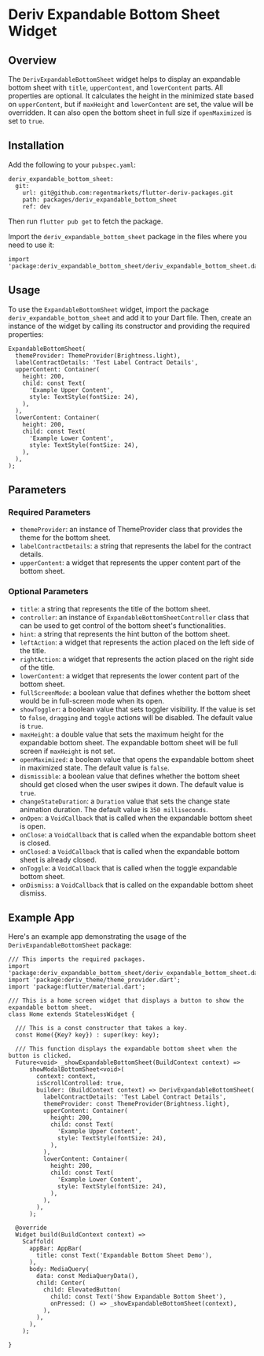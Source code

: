 # Deriv Expandable Bottom Sheet Widget
## Overview
The `DerivExpandableBottomSheet` widget helps to display an expandable bottom sheet with `title`, `upperContent`, and `lowerContent` parts. All properties are optional. It calculates the height in the minimized state based on `upperContent`, but if `maxHeight` and `lowerContent` are set, the value will be overridden. It can also open the bottom sheet in full size if `openMaximized` is set to `true`.

## Installation
Add the following to your `pubspec.yaml`:
```
deriv_expandable_bottom_sheet:
  git:
    url: git@github.com:regentmarkets/flutter-deriv-packages.git
    path: packages/deriv_expandable_bottom_sheet
    ref: dev
```
Then run `flutter pub get` to fetch the package.

Import the `deriv_expandable_bottom_sheet` package in the files where you need to use it:
```
import 'package:deriv_expandable_bottom_sheet/deriv_expandable_bottom_sheet.dart';
```
## Usage
To use the `ExpandableBottomSheet` widget, import the package `deriv_expandable_bottom_sheet` and add it to your Dart file. Then, create an instance of the widget by calling its constructor and providing the required properties:
```
ExpandableBottomSheet(
  themeProvider: ThemeProvider(Brightness.light),
  labelContractDetails: 'Test Label Contract Details',
  upperContent: Container(
    height: 200,
    child: const Text(
      'Example Upper Content',
      style: TextStyle(fontSize: 24),
    ),
  ),
  lowerContent: Container(
    height: 200,
    child: const Text(
      'Example Lower Content',
      style: TextStyle(fontSize: 24),
    ),
  ),
);

```
## Parameters
### Required Parameters
- `themeProvider`: an instance of ThemeProvider class that provides the theme for the bottom sheet.
- `labelContractDetails`: a string that represents the label for the contract details.
- `upperContent`: a widget that represents the upper content part of the bottom sheet.
### Optional Parameters
- `title`: a string that represents the title of the bottom sheet.
- `controller`: an instance of `ExpandableBottomSheetController` class that can be used to get control of the bottom sheet's functionalities.
- `hint`: a string that represents the hint button of the bottom sheet.
- `leftAction`: a widget that represents the action placed on the left side of the title.
- `rightAction`: a widget that represents the action placed on the right side of the title.
- `lowerContent`: a widget that represents the lower content part of the bottom sheet.
- `fullScreenMode`: a boolean value that defines whether the bottom sheet would be in full-screen mode when its open.
- `showToggler`: a boolean value that sets toggler visibility. If the value is set to `false`, `dragging` and `toggle` actions will be disabled. The default value is `true`.
- `maxHeight`: a double value that sets the maximum height for the expandable bottom sheet. The expandable bottom sheet will be full screen if `maxHeight` is not set.
- `openMaximized`: a boolean value that opens the expandable bottom sheet in maximized state. The default value is `false`.
- `dismissible`: a boolean value that defines whether the bottom sheet should get closed when the user swipes it down. The default value is `true`.
- `changeStateDuration`: a `Duration` value that sets the change state animation duration. The default value is `350 milliseconds`.
- `onOpen`: a `VoidCallback` that is called when the expandable bottom sheet is open.
- `onClose`: a `VoidCallback` that is called when the expandable bottom sheet is closed.
- `onClosed`: a `VoidCallback` that is called when the expandable bottom sheet is already closed.
- `onToggle`: a `VoidCallback` that is called when the toggle expandable bottom sheet.
- `onDismiss`: a `VoidCallback` that is called on the expandable bottom sheet dismiss.

## Example App
Here's an example app demonstrating the usage of the `DerivExpandableBottomSheet` package:
```
/// This imports the required packages.
import 'package:deriv_expandable_bottom_sheet/deriv_expandable_bottom_sheet.dart';
import 'package:deriv_theme/theme_provider.dart';
import 'package:flutter/material.dart';

/// This is a home screen widget that displays a button to show the expandable bottom sheet.
class Home extends StatelessWidget {

  /// This is a const constructor that takes a key.
  const Home({Key? key}) : super(key: key);

  /// This function displays the expandable bottom sheet when the button is clicked.
  Future<void> _showExpandableBottomSheet(BuildContext context) =>
      showModalBottomSheet<void>(
        context: context,
        isScrollControlled: true,
        builder: (BuildContext context) => DerivExpandableBottomSheet(
          labelContractDetails: 'Test Label Contract Details',
          themeProvider: const ThemeProvider(Brightness.light),
          upperContent: Container(
            height: 200,
            child: const Text(
              'Example Upper Content',
              style: TextStyle(fontSize: 24),
            ),
          ),
          lowerContent: Container(
            height: 200,
            child: const Text(
              'Example Lower Content',
              style: TextStyle(fontSize: 24),
            ),
          ),
        ),
      );

  @override
  Widget build(BuildContext context) =>
    Scaffold(
      appBar: AppBar(
        title: const Text('Expandable Bottom Sheet Demo'),
      ),
      body: MediaQuery(
        data: const MediaQueryData(),
        child: Center(
          child: ElevatedButton(
            child: const Text('Show Expandable Bottom Sheet'),
            onPressed: () => _showExpandableBottomSheet(context),
          ),
        ),
      ),
    );
  
}
```
